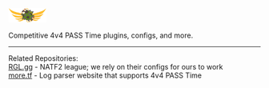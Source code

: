 <a href="https://passtime.tf/"><img src="https://github.com/p4sstime/archive/blob/main/extras/final_logo.png" width=15%></a>

Competitive 4v4 PASS Time plugins, configs, and more.

***

Related Repositories:\
[RGL.gg](https://github.com/RGLgg) - NATF2 league; we rely on their configs for ours to work\
[more.tf](https://github.com/calisirmori/more.tf) - Log parser website that supports 4v4 PASS Time
